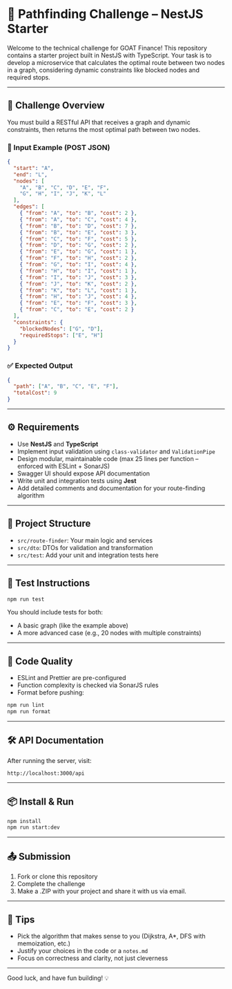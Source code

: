 # 🧠 Pathfinding Challenge – NestJS Starter

Welcome to the technical challenge for GOAT Finance! This repository contains a starter project built in NestJS with TypeScript. Your task is to develop a microservice that calculates the optimal route between two nodes in a graph, considering dynamic constraints like blocked nodes and required stops.

---

## 🚀 Challenge Overview

You must build a RESTful API that receives a graph and dynamic constraints, then returns the most optimal path between two nodes.

### 🔄 Input Example (POST JSON)
```json
{
  "start": "A",
  "end": "L",
  "nodes": [
    "A", "B", "C", "D", "E", "F",
    "G", "H", "I", "J", "K", "L"
  ],
  "edges": [
    { "from": "A", "to": "B", "cost": 2 },
    { "from": "A", "to": "C", "cost": 4 },
    { "from": "B", "to": "D", "cost": 7 },
    { "from": "B", "to": "E", "cost": 3 },
    { "from": "C", "to": "F", "cost": 5 },
    { "from": "D", "to": "G", "cost": 2 },
    { "from": "E", "to": "G", "cost": 1 },
    { "from": "F", "to": "H", "cost": 2 },
    { "from": "G", "to": "I", "cost": 4 },
    { "from": "H", "to": "I", "cost": 1 },
    { "from": "I", "to": "J", "cost": 3 },
    { "from": "J", "to": "K", "cost": 2 },
    { "from": "K", "to": "L", "cost": 1 },
    { "from": "H", "to": "J", "cost": 4 },
    { "from": "E", "to": "F", "cost": 3 },
    { "from": "C", "to": "E", "cost": 2 }
  ],
  "constraints": {
    "blockedNodes": ["G", "D"],
    "requiredStops": ["E", "H"]
  }
}
```

### ✅ Expected Output
```json
{
  "path": ["A", "B", "C", "E", "F"],
  "totalCost": 9
}
```

---

## ⚙️ Requirements

- Use **NestJS** and **TypeScript**
- Implement input validation using `class-validator` and `ValidationPipe`
- Design modular, maintainable code (max 25 lines per function – enforced with ESLint + SonarJS)
- Swagger UI should expose API documentation
- Write unit and integration tests using **Jest**
- Add detailed comments and documentation for your route-finding algorithm

---

## 📁 Project Structure

- `src/route-finder`: Your main logic and services
- `src/dto`: DTOs for validation and transformation
- `src/test`: Add your unit and integration tests here

---

## 🧪 Test Instructions

```bash
npm run test
```

You should include tests for both:
- A basic graph (like the example above)
- A more advanced case (e.g., 20 nodes with multiple constraints)

---

## 🧼 Code Quality

- ESLint and Prettier are pre-configured
- Function complexity is checked via SonarJS rules
- Format before pushing:

```bash
npm run lint
npm run format
```

---

## 🛠 API Documentation

After running the server, visit:

```
http://localhost:3000/api
```

---

## 📦 Install & Run

```bash
npm install
npm run start:dev
```

---

## 📤 Submission

1. Fork or clone this repository
2. Complete the challenge
3. Make a .ZIP with your project and share it with us via email.

---

## 🧠 Tips

- Pick the algorithm that makes sense to you (Dijkstra, A*, DFS with memoization, etc.)
- Justify your choices in the code or a `notes.md`
- Focus on correctness and clarity, not just cleverness

---

Good luck, and have fun building! 💡
